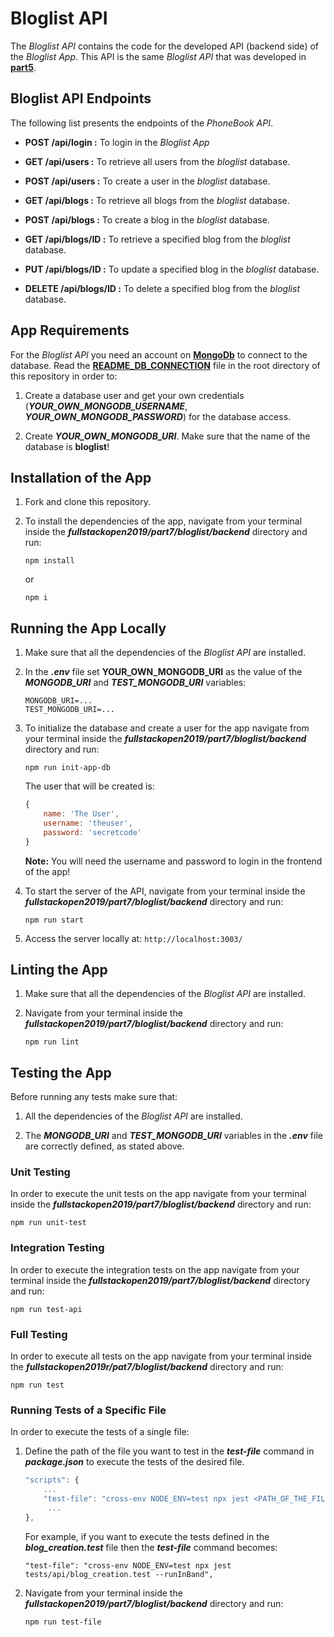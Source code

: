 # Bloglist API

The *Bloglist API* contains the code for the developed API (backend side) of the *Bloglist App*. This API is the same
*Bloglist API* that was developed in [**part5**](https://github.com/katerina-tziala/fullstackopen2019/tree/master/part5/bloglist/backend). 

## Bloglist API Endpoints

The following list presents the endpoints of the *PhoneBook API*.

- **POST /api/login :** To login in the *Bloglist App*

- **GET /api/users :** To retrieve all users from the *bloglist* database.

- **POST /api/users :** To create a user in the *bloglist* database.

- **GET /api/blogs :** To retrieve all blogs from the *bloglist* database.

- **POST /api/blogs :** To create a blog in the *bloglist* database.

- **GET /api/blogs/ID :** To retrieve a specified blog from the *bloglist* database.

- **PUT /api/blogs/ID :** To update a specified blog in the *bloglist* database.

- **DELETE /api/blogs/ID :** To delete a specified blog from the *bloglist* database.

## App Requirements

For the *Bloglist API* you need an account on [**MongoDb**](https://www.mongodb.com/cloud) to connect to the database. Read the [**README_DB_CONNECTION**](https://github.com/katerina-tziala/fullstackopen2019/blob/master/README_DB_CONNECTION.md) file in the root directory of this repository in order to: 

1. Create a database user and get your own credentials (***YOUR_OWN_MONGODB_USERNAME***, ***YOUR_OWN_MONGODB_PASSWORD***) for the database access.

2. Create ***YOUR_OWN_MONGODB_URI***. Make sure that the name of the database is **bloglist**!

## Installation of the App

1. Fork and clone this repository.

2. To install the dependencies of the app, navigate from your terminal inside the ***fullstackopen2019/part7/bloglist/backend*** directory and run:

    ```
    npm install
    ```

    or

    ```
    npm i
    ```

## Running the App Locally

1. Make sure that all the dependencies of the *Bloglist API* are installed.

2. In the ***.env*** file set **YOUR_OWN_MONGODB_URI** as the value of the ***MONGODB_URI*** and ***TEST_MONGODB_URI*** variables:
   
    ```
    MONGODB_URI=...
    TEST_MONGODB_URI=...
    ```

3.  To initialize the database and create a user for the app navigate from your terminal inside the ***fullstackopen2019/part7/bloglist/backend***  directory and run:
    ```
    npm run init-app-db
    ```
    The user that will be created is:
    ```javascript
    {
        name: 'The User',
        username: 'theuser',
        password: 'secretcode'
    }
    ```

    **Note:** You will need the username and password to login in the frontend of the app!

4. To start the server of the API, navigate from your terminal inside the ***fullstackopen2019/part7/bloglist/backend*** directory and run:

    ```
    npm run start
    ```

5. Access the server locally at: ```http://localhost:3003/```

## Linting the App

1. Make sure that all the dependencies of the *Bloglist API* are installed.

2. Navigate from your terminal inside the ***fullstackopen2019/part7/bloglist/backend*** directory and run:

    ```
    npm run lint
    ```

## Testing the App

Before running any tests make sure that:

1. All the dependencies of the *Bloglist API* are installed.

2. The ***MONGODB_URI*** and ***TEST_MONGODB_URI*** variables in the  ***.env*** file are correctly defined, as stated above.

### Unit Testing

In order to execute the unit tests on the app navigate from your terminal inside the ***fullstackopen2019/part7/bloglist/backend*** directory and run:

```
npm run unit-test
```

### Integration Testing

In order to execute the integration tests on the app navigate from your terminal inside the ***fullstackopen2019/part7/bloglist/backend*** directory and run:

```
npm run test-api
```

### Full Testing

In order to execute all tests on the app navigate from your terminal inside the ***fullstackopen2019r/pat7/bloglist/backend*** directory and run:

```
npm run test
```

### Running Tests of a Specific File

In order to execute the tests of a single file:

1. Define the path of the file you want to test in the ***test-file*** command  in ***package.json*** to execute the tests of the desired file.
    ```javascript
    "scripts": {
        ...
        "test-file": "cross-env NODE_ENV=test npx jest <PATH_OF_THE_FILE> --runInBand",
         ...
    },
    ```

    For example, if you want to execute the tests defined in the ***blog_creation.test*** file then the ***test-file*** command becomes:

    ```
    "test-file": "cross-env NODE_ENV=test npx jest tests/api/blog_creation.test --runInBand",
    ```

2. Navigate from your terminal inside the ***fullstackopen2019/part7/bloglist/backend*** directory and run:

    ```
    npm run test-file
    ```
